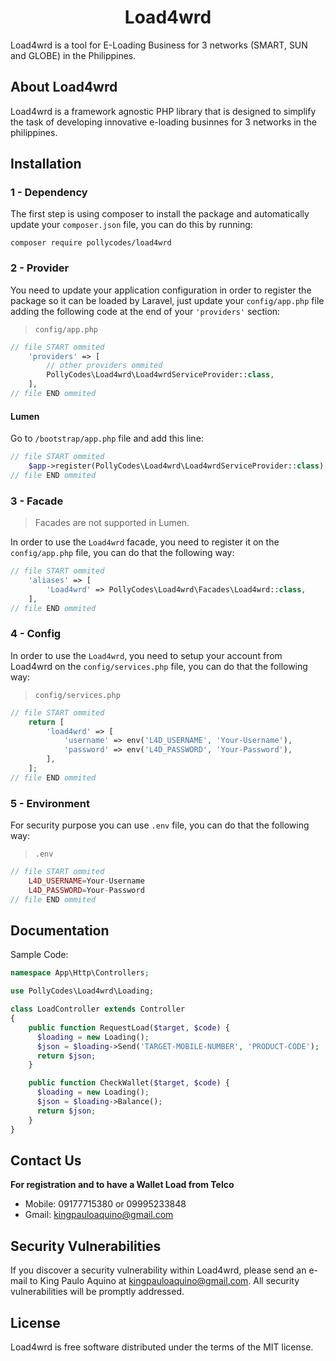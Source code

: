 <h1 align="center">Load4wrd</h1>

Load4wrd is a tool for E-Loading Business for 3 networks (SMART, SUN and GLOBE) in the Philippines.

## About Load4wrd

Load4wrd is a framework agnostic PHP library that is designed to simplify the task of developing innovative e-loading businnes for 3 networks in the philippines.


## Installation
### 1 - Dependency
The first step is using composer to install the package and automatically update your `composer.json` file, you can do this by running:
```shell
composer require pollycodes/load4wrd
```

### 2 - Provider
You need to update your application configuration in order to register the package so it can be loaded by Laravel, just update your `config/app.php` file adding the following code at the end of your `'providers'` section:

> `config/app.php`

```php
// file START ommited
    'providers' => [
        // other providers ommited
        PollyCodes\Load4wrd\Load4wrdServiceProvider::class,
    ],
// file END ommited
```

#### Lumen
Go to `/bootstrap/app.php` file and add this line:

```php
// file START ommited
	$app->register(PollyCodes\Load4wrd\Load4wrdServiceProvider::class);
// file END ommited
```

### 3 - Facade

> Facades are not supported in Lumen.

In order to use the `Load4wrd` facade, you need to register it on the `config/app.php` file, you can do that the following way:

```php
// file START ommited
    'aliases' => [
        'Load4wrd' => PollyCodes\Load4wrd\Facades\Load4wrd::class,
    ],
// file END ommited
```

### 4 - Config

In order to use the `Load4wrd`, you need to setup your account from Load4wrd on the `config/services.php` file, you can do that the following way:

> `config/services.php`

```php
// file START ommited
    return [
        'load4wrd' => [
            'username' => env('L4D_USERNAME', 'Your-Username'),
            'password' => env('L4D_PASSWORD', 'Your-Password'),
        ],
    ];
// file END ommited
```

### 5 - Environment

For security purpose you can use `.env` file, you can do that the following way:

> `.env`

```php
// file START ommited
    L4D_USERNAME=Your-Username
    L4D_PASSWORD=Your-Password
// file END ommited
```

## Documentation

Sample Code:

```php
namespace App\Http\Controllers;

use PollyCodes\Load4wrd\Loading;

class LoadController extends Controller
{
    public function RequestLoad($target, $code) {
      $loading = new Loading();
      $json = $loading->Send('TARGET-MOBILE-NUMBER', 'PRODUCT-CODE');
      return $json;
    }

    public function CheckWallet($target, $code) {
      $loading = new Loading();
      $json = $loading->Balance();
      return $json;
    }
}
```

## Contact Us
**For registration and to have a Wallet Load from Telco**

- Mobile: 09177715380 or 09995233848
- Gmail: kingpauloaquino@gmail.com

## Security Vulnerabilities

If you discover a security vulnerability within Load4wrd, please send an e-mail to King Paulo Aquino at kingpauloaquino@gmail.com. All security vulnerabilities will be promptly addressed.

## License

Load4wrd is free software distributed under the terms of the MIT license.